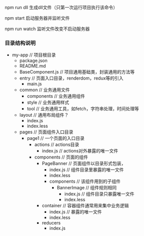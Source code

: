 npm run dll 生成dll文件（只第一次运行项目执行该命令）

npm start  启动服务器并监听文件

npm run watch 监听文件改变不启动服务器


### 目录结构说明

- my-app                  // 项目根目录
  - package.json
  - README.md
  - BaseComponent.js      // 项目通用基础类，封装通用的方法等
  - entry                 // 页面入口目录，renderdom，redux等的引入
    - main.js 
  - common                // 业务通用文件
    - components          // 业务通用组件
    - style               // 业务通用样式
    - tool                // 业务通用工具，如fetch，字符串处理，时间处理等
  - layout                // 通用布局组件？
    - index.js
    - index.less
  - pages                 // 页面组件入口目录
    - page1               // 一个页面的入口目录
      - actions           // actions目录
        - index.js        // actions对外暴露的唯一文件
      - components        // 页面的组件
        - PageBanner      // 页面组件以目录形式包装，
          - index.js      // 组件目录里暴露的唯一文件
          - index.less    
          - components    // 该组件用到的子组件
            - BannerImage // 组件规则相同
              - index.js  // 组件目录只暴露唯一文件
              - index.less
        - container       // 容器组件通常用来集中业务逻辑
          - index.js      // 暴露的唯一文件
          - index.less
        - reducers
          - index.js
       